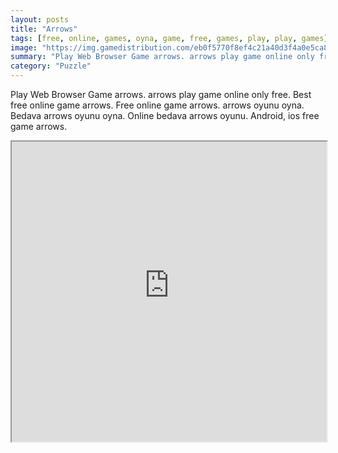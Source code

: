 ```yaml
---
layout: posts
title: "Arrows"
tags: [free, online, games, oyna, game, free, games, play, play, games]
image: "https://img.gamedistribution.com/eb0f5770f8ef4c21a40d3f4a0e5ca845.jpg"
summary: "Play Web Browser Game arrows. arrows play game online only free. Best free online game arrows. Free online game arrows. arrows oyunu oyna. Bedava arrows oyunu oyna. Online bedava arrows oyunu. Android, ios free game arrows."
category: "Puzzle"
---
```


Play Web Browser Game arrows. arrows play game online only free. Best free online game arrows. Free online game arrows. arrows oyunu oyna. Bedava arrows oyunu oyna. Online bedava arrows oyunu. Android, ios free game arrows.

<iframe width="100%" height="480px;" src="https://html5.gamedistribution.com/eb0f5770f8ef4c21a40d3f4a0e5ca845/"></iframe>